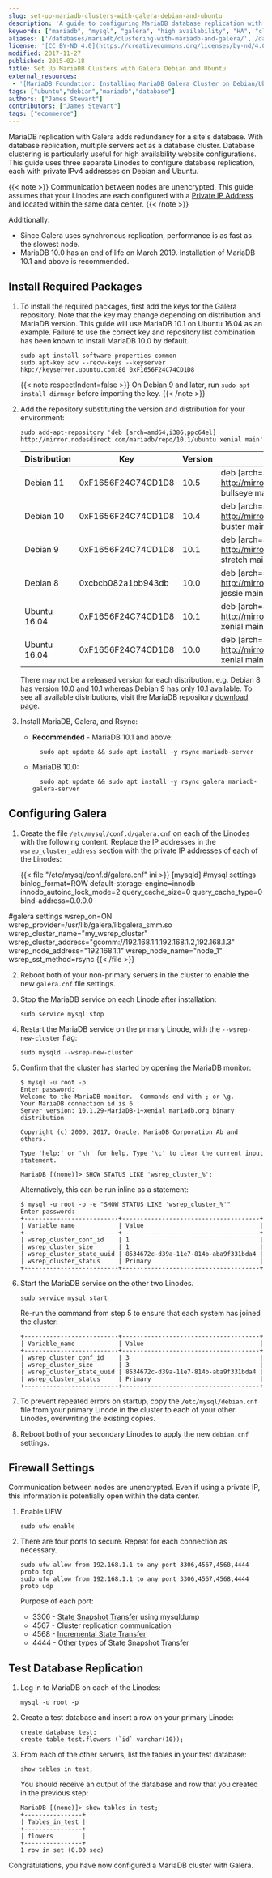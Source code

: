 ```yaml
---
slug: set-up-mariadb-clusters-with-galera-debian-and-ubuntu
description: 'A guide to configuring MariaDB database replication with Galera on Debian and Ubuntu distributions.'
keywords: ["mariadb", "mysql", "galera", "high availability", "HA", "cluster", "debian", "ubuntu"]
aliases: ['/databases/mariadb/clustering-with-mariadb-and-galera/','/databases/mariadb/set-up-mariadb-clusters-with-galera-debian-and-ubuntu/']
license: '[CC BY-ND 4.0](https://creativecommons.org/licenses/by-nd/4.0)'
modified: 2017-11-27
published: 2015-02-18
title: Set Up MariaDB Clusters with Galera Debian and Ubuntu
external_resources:
 - '[MariaDB Foundation: Installing MariaDB Galera Cluster on Debian/Ubuntu](https://blog.mariadb.org/installing-mariadb-galera-cluster-on-debian-ubuntu/)'
tags: ["ubuntu","debian","mariadb","database"]
authors: ["James Stewart"]
contributors: ["James Stewart"]
tags: ["ecommerce"]
---
```


MariaDB replication with Galera adds redundancy for a site's database. With database replication, multiple servers act as a database cluster. Database clustering is particularly useful for high availability website configurations. This guide uses three separate Linodes to configure database replication, each with private IPv4 addresses on Debian and Ubuntu.

{{< note >}}
Communication between nodes are unencrypted. This guide assumes that your Linodes are each configured with a [Private IP Address](/docs/products/compute/compute-instances/guides/manage-ip-addresses/) and located within the same data center.
{{< /note >}}

Additionally:

 - Since Galera uses synchronous replication, performance is as fast as the slowest node.
 - MariaDB 10.0 has an end of life on March 2019. Installation of MariaDB 10.1 and above is recommended.

## Install Required Packages

1.  To install the required packages, first add the keys for the Galera repository. Note that the key may change depending on distribution and MariaDB version. This guide will use MariaDB 10.1 on Ubuntu 16.04 as an example. Failure to use the correct key and repository list combination has been known to install MariaDB 10.0 by default.

        sudo apt install software-properties-common
        sudo apt-key adv --recv-keys --keyserver hkp://keyserver.ubuntu.com:80 0xF1656F24C74CD1D8

    {{< note respectIndent=false >}}
On Debian 9 and later, run `sudo apt install dirmngr` before importing the key.
{{< /note >}}

2.  Add the repository substituting the version and distribution for your environment:

        sudo add-apt-repository 'deb [arch=amd64,i386,ppc64el] http://mirror.nodesdirect.com/mariadb/repo/10.1/ubuntu xenial main'

    | Distribution |         Key        | Version | Repository List
    |--------------|--------------------|---------|----------------
    | Debian 11    | 0xF1656F24C74CD1D8 |   10.5  | deb [arch=amd64,i386,ppc64el] http://mirror.nodesdirect.com/mariadb/repo/10.5/debian bullseye main
    | Debian 10    | 0xF1656F24C74CD1D8 |   10.4  | deb [arch=amd64,i386,ppc64el] http://mirror.nodesdirect.com/mariadb/repo/10.4/debian buster main
    | Debian 9     | 0xF1656F24C74CD1D8 |   10.1  | deb [arch=amd64,i386,ppc64el] http://mirror.nodesdirect.com/mariadb/repo/10.1/debian stretch main
    | Debian 8     | 0xcbcb082a1bb943db |   10.0  | deb [arch=amd64,i386,ppc64el] http://mirror.nodesdirect.com/mariadb/repo/10.0/debian jessie main
    | Ubuntu 16.04 | 0xF1656F24C74CD1D8 |   10.1  | deb [arch=amd64,i386,ppc64el] http://mirror.nodesdirect.com/mariadb/repo/10.1/ubuntu xenial main
    | Ubuntu 16.04 | 0xF1656F24C74CD1D8 |   10.0  | deb [arch=amd64,i386,ppc64el] http://mirror.nodesdirect.com/mariadb/repo/10.1/ubuntu xenial main

    There may not be a released version for each distribution. e.g. Debian 8 has version 10.0 and 10.1 whereas Debian 9 has only 10.1 available. To see all available distributions, visit the MariaDB repository [download page](https://downloads.mariadb.org/mariadb/repositories/).

3.  Install MariaDB, Galera, and Rsync:

    - **Recommended** - MariaDB 10.1 and above:

            sudo apt update && sudo apt install -y rsync mariadb-server

    - MariaDB 10.0:

            sudo apt update && sudo apt install -y rsync galera mariadb-galera-server

## Configuring Galera

1.  Create the file `/etc/mysql/conf.d/galera.cnf` on each of the Linodes with the following content. Replace the IP addresses in the `wsrep_cluster_address` section with the private IP addresses of each of the Linodes:

    {{< file "/etc/mysql/conf.d/galera.cnf" ini >}}
[mysqld]
#mysql settings
binlog_format=ROW
default-storage-engine=innodb
innodb_autoinc_lock_mode=2
query_cache_size=0
query_cache_type=0
bind-address=0.0.0.0

#galera settings
wsrep_on=ON
wsrep_provider=/usr/lib/galera/libgalera_smm.so
wsrep_cluster_name="my_wsrep_cluster"
wsrep_cluster_address="gcomm://192.168.1.1,192.168.1.2,192.168.1.3"
wsrep_node_address="192.168.1.1"
wsrep_node_name="node_1"
wsrep_sst_method=rsync
{{< /file >}}


2.  Reboot both of your non-primary servers in the cluster to enable the new `galera.cnf` file settings.

3.  Stop the MariaDB service on each Linode after installation:

        sudo service mysql stop

4.  Restart the MariaDB service on the primary Linode, with the `--wsrep-new-cluster` flag:

        sudo mysqld --wsrep-new-cluster

5.  Confirm that the cluster has started by opening the MariaDB monitor:

        $ mysql -u root -p
        Enter password:
        Welcome to the MariaDB monitor.  Commands end with ; or \g.
        Your MariaDB connection id is 6
        Server version: 10.1.29-MariaDB-1~xenial mariadb.org binary distribution

        Copyright (c) 2000, 2017, Oracle, MariaDB Corporation Ab and others.

        Type 'help;' or '\h' for help. Type '\c' to clear the current input statement.

        MariaDB [(none)]> SHOW STATUS LIKE 'wsrep_cluster_%';

    Alternatively, this can be run inline as a statement:

        $ mysql -u root -p -e "SHOW STATUS LIKE 'wsrep_cluster_%'"
        Enter password:
        +--------------------------+--------------------------------------+
        | Variable_name            | Value                                |
        +--------------------------+--------------------------------------+
        | wsrep_cluster_conf_id    | 1                                    |
        | wsrep_cluster_size       | 1                                    |
        | wsrep_cluster_state_uuid | 8534672c-d39a-11e7-814b-aba9f331bda4 |
        | wsrep_cluster_status     | Primary                              |
        +--------------------------+--------------------------------------+

6.  Start the MariaDB service on the other two Linodes.

        sudo service mysql start

    Re-run the command from step 5 to ensure that each system has joined the cluster:

        +--------------------------+--------------------------------------+
        | Variable_name            | Value                                |
        +--------------------------+--------------------------------------+
        | wsrep_cluster_conf_id    | 3                                    |
        | wsrep_cluster_size       | 3                                    |
        | wsrep_cluster_state_uuid | 8534672c-d39a-11e7-814b-aba9f331bda4 |
        | wsrep_cluster_status     | Primary                              |
        +--------------------------+--------------------------------------+


7.  To prevent repeated errors on startup, copy the `/etc/mysql/debian.cnf` file from your primary Linode in the cluster to each of your other Linodes, overwriting the existing copies.

8.  Reboot both of your secondary Linodes to apply the new `debian.cnf` settings.

## Firewall Settings
Communication between nodes are unencrypted. Even if using a private IP, this information is potentially open within the data center.

1.  Enable UFW.

        sudo ufw enable

2.  There are four ports to secure. Repeat for each connection as necessary.

        sudo ufw allow from 192.168.1.1 to any port 3306,4567,4568,4444 proto tcp
        sudo ufw allow from 192.168.1.1 to any port 3306,4567,4568,4444 proto udp

    Purpose of each port:

    - 3306 - [State Snapshot Transfer](http://galeracluster.com/documentation-webpages/sst.html) using mysqldump
    - 4567 - Cluster replication communication
    - 4568 - [Incremental State Transfer](http://galeracluster.com/documentation-webpages/statetransfer.html#ist)
    - 4444 - Other types of State Snapshot Transfer

## Test Database Replication

1.  Log in to MariaDB on each of the Linodes:

        mysql -u root -p

1.  Create a test database and insert a row on your primary Linode:

        create database test;
        create table test.flowers (`id` varchar(10));

2.  From each of the other servers, list the tables in your test database:

        show tables in test;

    You should receive an output of the database and row that you created in the previous step:

        MariaDB [(none)]> show tables in test;
        +----------------+
        | Tables_in_test |
        +----------------+
        | flowers        |
        +----------------+
        1 row in set (0.00 sec)

Congratulations, you have now configured a MariaDB cluster with Galera.

